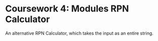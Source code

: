 # Coursework 4: Modules RPN Calculator

An alternative RPN Calculator, which takes the input as an entire string.
